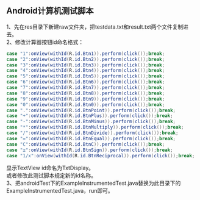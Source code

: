 ## Android计算机测试脚本
1、先在res目录下新建raw文件夹，把testdata.txt和result.txt两个文件复制进去。</br>
2、修改计算器按钮id命名格式：
```Java
case "1":onView(withId(R.id.Btn1)).perform(click());break;
case "2":onView(withId(R.id.Btn2)).perform(click());break;
case "3":onView(withId(R.id.Btn3)).perform(click());break;
case "4":onView(withId(R.id.Btn4)).perform(click());break;
case "5":onView(withId(R.id.Btn5)).perform(click());break;
case "6":onView(withId(R.id.Btn6)).perform(click());break;
case "7":onView(withId(R.id.Btn7)).perform(click());break;
case "8":onView(withId(R.id.Btn8)).perform(click());break;
case "9":onView(withId(R.id.Btn9)).perform(click());break;
case "0":onView(withId(R.id.Btn0)).perform(click());break;
case ".":onView(withId(R.id.BtnPoint)).perform(click());break;
case "+":onView(withId(R.id.BtnPlus)).perform(click());break;
case "-":onView(withId(R.id.BtnMinus)).perform(click());break;
case "*":onView(withId(R.id.BtnMultiply)).perform(click());break;
case "/":onView(withId(R.id.BtnDivide)).perform(click());break;
case "=":onView(withId(R.id.BtnEqual)).perform(click());break;
case "C":onView(withId(R.id.BtnC)).perform(click());break;
case "±":onView(withId(R.id.BtnSign)).perform(click());break;
case "1/x":onView(withId(R.id.BtnReciprocal)).perform(click());break;
```
显示TextView id命名为TxtDisplay。</br>
或者修改此测试脚本规定新的id名称。</br>
3、把androidTest下的ExampleInstrumentedTest.java替换为此目录下的ExampleInstrumentedTest.java，run即可。
